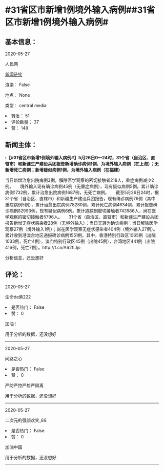 <html>
 <body>
  <h1 id="title">
   #31省区市新增1例境外输入病例##31省区市新增1例境外输入病例#
  </h1>
  <div id="basic_info">
   <h2 id="default h2">
    基本信息：
   </h2>
   <p id="time">
    2020-05-27
   </p>
   <p id="author">
    人民网
   </p>
   <p id="src">
    <a href="https://weibo.cn/comment/J3OZrhkfZ">
     新闻链接
    </a>
   </p>
   <p id="is_rendered">
    渲染： False
   </p>
   <p id="location">
    地点： None
   </p>
   <p id="news_type">
    类型： central media
   </p>
  </div>
  <div id="attrs">
   <li id_no="repost">
    转发： 51
   </li>
   <li id_no="comment_number">
    评论数量： 37
   </li>
   <li id_no="attitude">
    赞： 148
   </li>
  </div>
  <div id="article">
   <h2 id="default h2">
    新闻主体：
   </h2>
   <p id="lead">
    <strong>
     :【#31省区市新增1例境外输入病例#】5月26日0—24时，31个省（自治区、直辖市）和新疆生产建设兵团报告新增确诊病例1例，为境外输入病例（在上海）；无新增死亡病例；新增疑似病例1例，为境外输入病例（在福建）
    </strong>
   </p>
   <div id="main_text">
    <p id="paragraph_1">
     当日新增治愈出院病例3例，解除医学观察的密切接触者218人，重症病例减少2例。　　境外输入现有确诊病例45例（无重症病例），现有疑似病例5例。累计确诊病例1732例，累计治愈出院病例1687例，无死亡病例。　　截至5月26日24时，据31个省（自治区、直辖市）和新疆生产建设兵团报告，现有确诊病例79例（其中重症病例5例），累计治愈出院病例78280例，累计死亡病例4634例，累计报告确诊病例82993例，现有疑似病例6例。累计追踪到密切接触者743586人，尚在医学观察的密切接触者5796人。　　31个省（自治区、直辖市）和新疆生产建设兵团报告新增无症状感染者28例（无境外输入）；当日无转为确诊病例；当日解除医学观察27例（境外输入1例）；尚在医学观察无症状感染者404例（境外输入27例）。　　累计收到港澳台地区通报确诊病例1551例。其中，香港特别行政区1065例（出院1033例，死亡4例），澳门特别行政区45例（出院45例），台湾地区441例（出院416例，死亡7例）。http://t.cn/A62flJjo
    </p>
   </div>
  </div>
  <div id="analyse_info">
   分析信息，还没想好
  </div>
  <div id="comments">
   <h2 id="default h2">
    评论：
   </h2>
   <div id="comments_block">
    <p id="comment_time">
     2020-05-27
    </p>
    <p id="comment_author">
     生命de紫222
    </p>
    <div id="comment_attrs">
     <li id_no="is_hot">
      是否热门： False
     </li>
     <li id_no="attitude">
      赞： 0
     </li>
    </div>
    <p id="comment_content">
     加油！
    </p>
    <div id="comment_analyse_info">
     用于分析的数据，还没想好
    </div>
   </div>
   <hr/>
   <div id="comments_block">
    <p id="comment_time">
     2020-05-27
    </p>
    <p id="comment_author">
     问路之心
    </p>
    <div id="comment_attrs">
     <li id_no="is_hot">
      是否热门： False
     </li>
     <li id_no="attitude">
      赞： 0
     </li>
    </div>
    <p id="comment_content">
     严防严控严检严隔离
    </p>
    <div id="comment_analyse_info">
     用于分析的数据，还没想好
    </div>
   </div>
   <hr/>
   <div id="comments_block">
    <p id="comment_time">
     2020-05-27
    </p>
    <p id="comment_author">
     二次元的强颜欢笑_86
    </p>
    <div id="comment_attrs">
     <li id_no="is_hot">
      是否热门： False
     </li>
     <li id_no="attitude">
      赞： 0
     </li>
    </div>
    <p id="comment_content">
     加油中国
    </p>
    <div id="comment_analyse_info">
     用于分析的数据，还没想好
    </div>
   </div>
   <hr/>
  </div>
 </body>
</html>